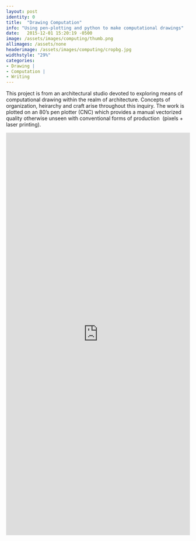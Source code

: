 ```yaml
---
layout: post
identity: 0
title:  "Drawing Computation"
info: "Using pen-plotting and python to make computational drawings"
date:   2015-12-01 15:20:19 -0500
image: /assets/images/computing/thumb.png
allimages: /assets/none
headerimage: /assets/images/computing/cropbg.jpg
widthstyle: "29%"
categories:
- Drawing |
- Computation |
- Writing
---
```


This project is from an architectural studio devoted to exploring means of computational drawing within the realm of architecture. Concepts of organization, heirarchy and craft arise throughout this inquiry. The work is plotted on an 80’s pen plotter (CNC) which provides a manual vectorized quality otherwise unseen with conventional forms of production  (pixels + laser printing).

<iframe width="100%" height="1100px" src="https://www.yumpu.com/en/embed/view/lRy7QvI10OieWxG5" frameborder="0" allowfullscreen="true"  allowtransparency="true"></iframe>